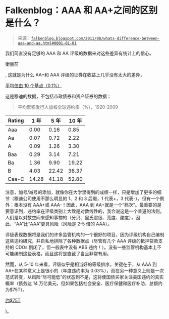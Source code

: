 <!--yml

category: 未分类

date: 2024-05-12 20:48:21

-->

# Falkenblog：AAA 和 AA+之间的区别是什么？

> 来源：[`falkenblog.blogspot.com/2011/08/whats-difference-between-aaa-and-aa.html#0001-01-01`](http://falkenblog.blogspot.com/2011/08/whats-difference-between-aaa-and-aa.html#0001-01-01)

我们简直没有足够的 AAA 和 AA 评级的数据来对这些差异有统计上的信心。

衡量前

, 这就是为什么 AA+和 AAA 评级的证券在收益上几乎没有太大的差异，

[平均仅由 10 个基点（0.1%）](http://www.bondsonline.com/Todays_Market/Composite_Bond_Yields_table.php)

这是穆迪的数据，不包括市政债券和资产证券的数据：

> 平均累积发行人加权全球违约率（%），1920-2009

| Rating | 1 年 | 5 年 | 10 年 |
| --- | --- | --- | --- |
| Aaa | 0.00 | 0.16 | 0.85 |
| Aa | 0.07 | 0.72 | 2.22 |
| A | 0.09 | 1.26 | 3.30 |
| Baa | 0.29 | 3.14 | 7.21 |
| Ba | 1.36 | 9.90 | 19.22 |
| B | 4.03 | 22.42 | 36.37 |
| Caa-C | 14.28 | 41.18 | 52.80 |

注意，加号/减号的添加，就像你在大学里得到的成绩一样，只是增加了更多的细节（穆迪公司使用不那么明显的 1、2 和 3 后缀，1 代表+，3 代表-），但有一个例外：根本没有 AAA+或 AAA-！因此，AAA 到 AA+就是一个“档次”。最重要的是要意识到，违约率在评级类别上大致是对数线性的，我会说这是一个普遍的法则。人们是以对数空间来感知事物的（分贝、里氏震级、亮度、酸度），因此，“AA”比“AAA”更具风险（风险是 2-5 倍的 AAA）。

评级表现数据将是我们的许多监管机构的一个很好的项目，因为评级机构自己编制这些违约研究，并自私地排除了各种数据点（尽管有几个 AAA 评级的抵押贷款支持的 CDOs 倒闭了，但一般表中没有 ABS 违约！）。没有一些监管机构基本上不可能编制这些表格，而且这将是直截了当且非常有用。

然而，从 5-10 年来看，评级似乎是相当好的等级排序。关键在于，从 AAA 到 AA+在某种意义上是很小的（年度违约率为 0.03%），而在另一种意义上则是一次范式转变，从风险“尽可能低”的状态到不是，这将使国债买家关注美国违约的真实概率（债务达 14 万亿美元，但如果包括社会安全、医疗保健和医疗补助，总额约为$75T）。

[约$75T](http://www.bloomberg.com/news/2011-03-30/bill-gross-says-u-s-is-out-greeking-the-greeks-on-debt-1-.html)

)。
